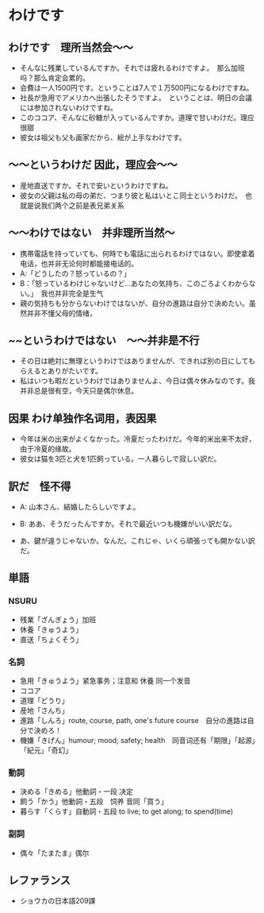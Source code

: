# わけです

## わけです　理所当然会～～

- そんなに残業しているんですか。それでは疲れるわけですよ。　那么加班吗？那么肯定会累的。
- 会費は一人1500円です。ということは7人で１万500円になるわけですね。
- 社長が急用でアメリカへ出張したそうですよ。　ということは、明日の会議には参加されないわけですね。
- このココア、そんなに砂糖が入っているんですか。道理で甘いわけだ。理应很甜
- 彼女は祖父も父も画家だから、絵が上手なわけです。

## 〜〜というわけだ 因此，理应会～～

- 産地直送ですか。それで安いというわけですね。
- 彼女の父親は私の母の弟だ、つまり彼と私はいとこ同士というわけだ。　也就是说我们两个之前是表兄弟关系

## ～～わけではない　并非理所当然～

- 携帯電話を持っていても、何時でも電話に出られるわけではない。即使拿着电话，也并非无论何时都能接电话的。
- A:「どうしたの？怒っているの？」
- B：「怒っているわけじゃないけど…あなたの気持ち、このごろよくわからない。」　我也并非完全是生气
- 親の気持ちも分からないわけではないが、自分の進路は自分で決めたい。虽然并非不懂父母的情绪，

## ~~というわけではない　〜〜并非是不行

- その日は絶対に無理というわけではありませんが、できれば別の日にしてもらえるとありがたいです。
- 私はいつも暇だというわけではありませんよ、今日は偶々休みなのです。我并非总是很有空，今天只是偶尔休息。

## 因果 わけ单独作名词用，表因果

- 今年は米の出来がよくなかった。冷夏だったわけだ。今年的米出来不太好，由于冷夏的缘故。
- 彼女は猫を3匹と犬を1匹飼っている。一人暮らしで寂しい訳だ。

## 訳だ　怪不得

- A: 山本さん、結婚したらしいですよ。
- B: ああ、そうだったんですか。それで最近いつも機嫌がいい訳だな。

- あ、鍵が違うじゃないか。なんだ。これじゃ、いくら頑張っても開かない訳だ。

## 単語

### NSURU

- 残業「ざんぎょう」加班
- 休養「きゅうよう」
- 直送「ちょくそう」

### 名詞

- 急用「きゅうよう」紧急事务；注意和 休養 同一个发音
- ココア
- 道理「どうり」
- 産地「さんち」
- 進路「しんろ」route, course, path, one's future course　自分の進路は自分で決めろ！
- 機嫌「きげん」humour; mood; safety; health　同音词还有「期限」「起源」「紀元」「奇幻」

### 動詞

- 決める「きめる」他動詞・一段 决定
- 飼う「かう」他動詞・五段　饲养 音同「買う」
- 暮らす「くらす」自動詞・五段 to live; to get along; to spend(time)

### 副詞

- 偶々「たまたま」偶尔

## レファランス

- ショウカの日本語209課
